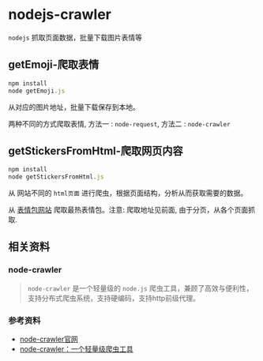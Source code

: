 # nodejs-crawler

`nodejs` 抓取页面数据，批量下载图片表情等

## getEmoji-爬取表情

```js
npm install
node getEmoji.js
```

从对应的图片地址，批量下载保存到本地。

两种不同的方式爬取表情, 方法一 :  `node-request`, 方法二 : `node-crawler`

## getStickersFromHtml-爬取网页内容

```js
npm install
node getStickersFromHtml.js
```

从 网站不同的 `html页面` 进行爬虫，根据页面结构，分析从而获取需要的数据。

从 [表情包网站](https://www.fabiaoqing.com/biaoqing) 爬取最热表情包。注意: 爬取地址见前面, 由于分页，从各个页面抓取.

## 相关资料

### node-crawler

> `node-crawler` 是一个轻量级的 `node.js` 爬虫工具，兼顾了高效与便利性，支持分布式爬虫系统，支持硬编码，支持http前级代理。

### 参考资料

* [node-crawler官网](http://nodecrawler.org/)
* [node-crawler：一个轻量级爬虫工具](https://node-crawler.readthedocs.io/zh_CN/latest/)